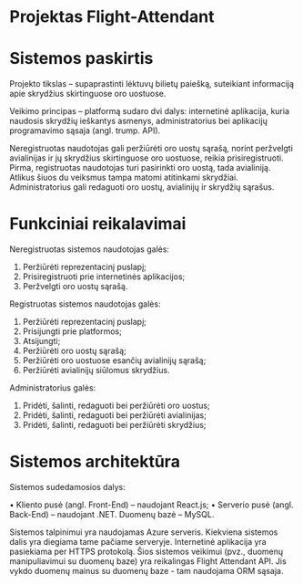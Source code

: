 # Projektas Flight-Attendant

# Sistemos paskirtis

Projekto tikslas – supaprastinti lėktuvų bilietų paiešką, suteikiant informaciją apie skrydžius skirtinguose oro uostuose.

Veikimo principas – platformą sudaro dvi dalys: internetinė aplikacija, kuria naudosis skrydžių ieškantys asmenys, administratorius bei aplikacijų programavimo sąsaja (angl. trump. API).

Neregistruotas naudotojas gali peržiūrėti oro uostų sąrašą, norint peržvelgti avialinijas ir jų skrydžius skirtinguose oro uostuose, reikia prisiregistruoti. Pirma, registruotas naudotojas turi pasirinkti oro uostą, tada avialiniją. Atlikus šiuos du veiksmus tampa matomi atitinkami skrydžiai. Administratorius gali redaguoti oro uostų, avialinijų ir skrydžių sąrašus.

# Funkciniai reikalavimai

Neregistruotas sistemos naudotojas galės:

1.	Peržiūrėti reprezentacinį puslapį;
2.	Prisiregistruoti prie internetinės aplikacijos;
3.	Peržvelgti oro uostų sąrašą.

Registruotas sistemos naudotojas galės:

1.	Peržiūrėti reprezentacinį puslapį;
2.	Prisijungti prie platformos;
3.	Atsijungti;
4.	Peržiūrėti oro uostų sąrašą;
5.	Peržiūrėti oro uostuose esančių avialinijų sąrašą;
6.	Peržiūrėti avialinijų siūlomus skrydžius.

Administratorius galės:

1.	Pridėti, šalinti, redaguoti bei peržiūrėti oro uostus;
2.	Pridėti, šalinti, redaguoti bei peržiūrėti avialinijas;
3.	Pridėti, šalinti, redaguoti bei peržiūrėti skrydžius; 

# Sistemos architektūra

Sistemos sudedamosios dalys:

•	Kliento pusė (angl. Front-End) – naudojant React.js;
•	Serverio pusė (angl. Back-End) – naudojant .NET. Duomenų bazė – MySQL.

Sistemos talpinimui yra naudojamas Azure serveris. Kiekviena sistemos dalis yra diegiama tame pačiame serveryje. Internetinė aplikacija yra pasiekiama per HTTPS protokolą. Šios sistemos veikimui (pvz., duomenų manipuliavimui su duomenų baze) yra reikalingas Flight Attendant API. Jis vykdo duomenų mainus su duomenų baze - tam naudojama ORM sąsaja.


